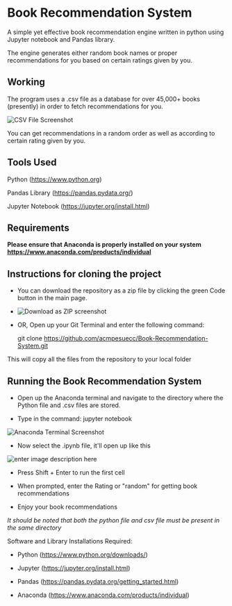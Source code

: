 


# Book Recommendation System


A simple yet effective book recommendation engine written in python using Jupyter notebook and Pandas library.

The engine generates either random book names or proper recommendations for you based on certain ratings given by you.


## Working



The program uses a .csv file as a database for over 45,000+ books (presently) in order to fetch recommendations for you.

![CSV File Screenshot](https://i.ibb.co/p2tbSv3/img-2.png)

You can get recommendations in a random order as well as according to certain rating given by you.

## Tools Used

Python (https://www.python.org)

Pandas Library (https://pandas.pydata.org/)

Jupyter Notebook (https://jupyter.org/install.html)

## Requirements

**Please ensure that Anaconda is properly installed on your system
https://www.anaconda.com/products/individual**

## Instructions for cloning the project
- You can download the repository as a zip file by clicking the green Code button in the main page.
- ![Download as ZIP screenshot](https://i.ibb.co/Fg1fmXx/img-1.png)
-  OR, Open up your Git Terminal and enter the following command:

    git clone https://github.com/acmpesuecc/Book-Recommendation-System.git

This will copy all the files from the repository to your local folder

## Running the Book Recommendation System

 - Open up the Anaconda terminal and navigate to the directory where the
   Python file and .csv files are stored.

- Type in the command: jupyter notebook 


![Anaconda Terminal Screenshot](https://i.ibb.co/thbdw5f/img-3.png)


- Now select the .ipynb file, it'll open up like this 


![enter image description here](https://i.ibb.co/Qk1Mz3t/img-4.png)


- Press Shift + Enter to run the first cell

- When prompted, enter the Rating or "random" for getting book recommendations
- Enjoy your book recommendations

*It should be noted that both the python file and csv file must be present in the same directory*


Software and Library Installations Required:

- Python (https://www.python.org/downloads/)

- Jupyter (https://jupyter.org/install.html)

- Pandas (https://pandas.pydata.org/getting_started.html)

- Anaconda (https://www.anaconda.com/products/individual)

